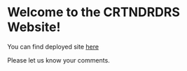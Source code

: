 # Welcome to the CRTNDRDRS Website!

You can find deployed site [here](https://eager-mclean-baf965.netlify.app)

Please let us know your comments.
